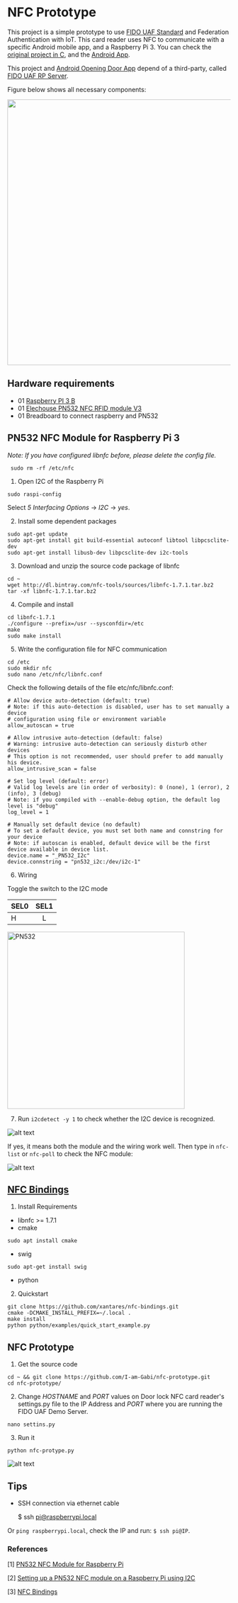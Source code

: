 # NFC Prototype

This project is a simple prototype to use [FIDO UAF Standard](https://fidoalliance.org/specifications/download/) and Federation Authentication with IoT. This card reader uses NFC to communicate with a specific Android mobile app, and a Raspberry Pi 3. You can check the [original project in C](https://github.com/emersonmello/doorlock_raspberrypi), and the [Android App](https://github.com/emersonmello/openingdoor). 

This project and [Android Opening Door App](https://github.com/emersonmello/openingdoor) depend of a third-party, called [FIDO UAF RP Server](https://github.com/emersonmello/UAF).

Figure below shows all necessary components:

<img src= images/components.png width="600"/>

## Hardware requirements

- 01 [Raspberry PI 3 B](https://www.raspberrypi.org/products/raspberry-pi-3-model-b/)
- 01 [Elechouse PN532 NFC RFID module V3](http://www.elechouse.com/elechouse/index.php?main_page=product_info&cPath=90_93&products_id=2242)
- 01 Breadboard to connect raspberry and PN532  

## PN532 NFC Module for Raspberry Pi 3 

*Note: If you have configured libnfc before, please delete the config file.*

	 sudo rm -rf /etc/nfc

1. Open I2C of the Raspberry Pi 
```
sudo raspi-config
```
Select *5 Interfacing Options* -> *I2C* -> *yes*.

2. Install some dependent packages
```
sudo apt-get update
sudo apt-get install git build-essential autoconf libtool libpcsclite-dev
sudo apt-get install libusb-dev libpcsclite-dev i2c-tools
```

3. Download and unzip the source code package of libnfc
```
cd ~
wget http://dl.bintray.com/nfc-tools/sources/libnfc-1.7.1.tar.bz2
tar -xf libnfc-1.7.1.tar.bz2
```

4. Compile and install
```
cd libnfc-1.7.1
./configure --prefix=/usr --sysconfdir=/etc
make
sudo make install 
```

5. Write the configuration file for NFC communication
```
cd /etc
sudo mkdir nfc
sudo nano /etc/nfc/libnfc.conf
```

Check the following details of the file etc/nfc/libnfc.conf:

```
# Allow device auto-detection (default: true)
# Note: if this auto-detection is disabled, user has to set manually a device
# configuration using file or environment variable
allow_autoscan = true

# Allow intrusive auto-detection (default: false)
# Warning: intrusive auto-detection can seriously disturb other devices
# This option is not recommended, user should prefer to add manually his device.
allow_intrusive_scan = false

# Set log level (default: error)
# Valid log levels are (in order of verbosity): 0 (none), 1 (error), 2 (info), 3 (debug)
# Note: if you compiled with --enable-debug option, the default log level is "debug"
log_level = 1

# Manually set default device (no default)
# To set a default device, you must set both name and connstring for your device
# Note: if autoscan is enabled, default device will be the first device available in device list.
device.name = "_PN532_I2c"
device.connstring = "pn532_i2c:/dev/i2c-1"
```

6. Wiring

Toggle the switch to the I2C mode

| SEL0        | SEL1        |
| ----------- | :---------: |
| H           | L           |
 
<img src= images/pn532.jpeg width="400" alt="PN532"/>

7. Run `i2cdetect -y 1` to check whether the I2C device is recognized.

![alt text](images/i2cdetect.png "I2C detect command")

If yes, it means both the module and the wiring work well.
Then type in `nfc-list` or `nfc-poll` to check the NFC module: 

![alt text](images/nfc-command.png "NFC commands")



## [NFC Bindings](https://github.com/xantares/nfc-bindings)

1. Install Requirements

* libnfc >= 1.7.1 
* cmake
```
sudo apt install cmake
```
* swig	
```
sudo apt-get install swig
```
* python

2. Quickstart
```
git clone https://github.com/xantares/nfc-bindings.git
cmake -DCMAKE_INSTALL_PREFIX=~/.local .
make install
python python/examples/quick_start_example.py 
```

## NFC Prototype
	
1. Get the source code

```
cd ~ && git clone https://github.com/I-am-Gabi/nfc-prototype.git
cd nfc-prototype/
```

2. Change *HOSTNAME* and *PORT* values on Door lock NFC card reader's settings.py file to the IP Address and *PORT* where you are running the FIDO UAF Demo Server. 

```	
nano settins.py
```

3. Run it

```
python nfc-protype.py
```

![alt text](images/nfc-protype.png "NFC prototype")


## Tips

- SSH connection via ethernet cable

	$ ssh pi@raspberrypi.local

Or `ping raspberrypi.local`, check the IP and run: `$ ssh pi@IP`.

### References
 

[1] [PN532 NFC Module for Raspberry Pi](http://wiki.sunfounder.cc/index.php?title=PN532_NFC_Module_for_Raspberry_Pi)

[2] [Setting up a PN532 NFC module on a Raspberry Pi using I2C](https://blog.stigok.com/post/setting-up-a-pn532-nfc-module-on-a-raspberry-pi-using-i2c)

[3] [NFC Bindings](https://github.com/xantares/nfc-bindings)